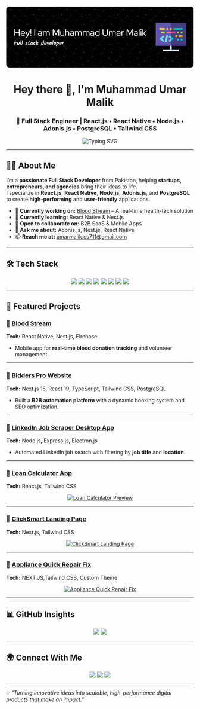 <!-- Profile Banner -->
[![MasterHead](./github-header-image.png)]()

<h1 align="center">Hey there 👋, I'm Muhammad Umar Malik</h1>
<h3 align="center">🚀 Full Stack Engineer | React.js • React Native • Node.js • Adonis.js • PostgreSQL • Tailwind CSS</h3>

<!-- Typing Animation -->
<p align="center">
  <img src="https://readme-typing-svg.herokuapp.com?font=Fira+Code&size=22&pause=1000&color=0D80F0&center=true&vCenter=true&width=800&lines=I+build+scalable+Web+%26+Mobile+Apps;Helping+Startups+and+Agencies+Grow;Open+Source+Contributor+%26+Lifelong+Learner;From+Idea+to+Production+Ready+Apps" alt="Typing SVG" />
</p>

---

## 👨‍💻 About Me
I’m a **passionate Full Stack Developer** from Pakistan, helping **startups, entrepreneurs, and agencies** bring their ideas to life.  
I specialize in **React.js**, **React Native**, **Node.js**, **Adonis.js**, and **PostgreSQL** to create **high-performing** and **user-friendly** applications.

- 🔭 **Currently working on:** [Blood Stream](#) – A real-time health-tech solution  
- 🌱 **Currently learning:** React Native & Nest.js  
- 🤝 **Open to collaborate on:** B2B SaaS & Mobile Apps  
- 💬 **Ask me about:** Adonis.js, Nest.js, React Native  
- 📫 **Reach me at:** umarmalik.cs711@gmail.com  

---

## 🛠 Tech Stack
<p align="center">
  <img src="https://img.shields.io/badge/Frontend-React.js-blue?logo=react" />
  <img src="https://img.shields.io/badge/Mobile-React%20Native-darkblue?logo=react" />
  <img src="https://img.shields.io/badge/Backend-Node.js-green?logo=node.js" />
  <img src="https://img.shields.io/badge/Framework-Adonis.js-purple" />
  <img src="https://img.shields.io/badge/Nest.js-E0234E?logo=nestjs&logoColor=white" />
  <img src="https://img.shields.io/badge/Database-PostgreSQL-blue?logo=postgresql" />
  <img src="https://img.shields.io/badge/Styling-Tailwind%20CSS-teal?logo=tailwindcss" />
  <img src="https://img.shields.io/badge/Cloud-Firebase-orange?logo=firebase" />
</p>

---

## 🚀 Featured Projects

### 🔹 [Blood Stream](#)
**Tech:** React Native, Nest.js, Firebase  
- Mobile app for **real-time blood donation tracking** and volunteer management.  

---

### 🔹 [Bidders Pro Website](https://bidderspro.com)  
**Tech:** Next.js 15, React 19, TypeScript, Tailwind CSS, PostgreSQL  
- Built a **B2B automation platform** with a dynamic booking system and SEO optimization.  

---

### 🔹 [LinkedIn Job Scraper Desktop App](https://github.com/bidderspro/linkedin-job-crawler)  
**Tech:** Node.js, Express.js, Electron.js  
- Automated LinkedIn job search with filtering by **job title** and **location**.  

---

### 🔹 [Loan Calculator App](https://loan-calculator-app-topaz.vercel.app/)  
**Tech:** React.js, Tailwind CSS  
<p align="center">
  <a href="https://loan-calculator-app-topaz.vercel.app/">
    <img src="https://raw.githubusercontent.com/muhammadumarmalik/loan-calculator-app/main/public/preview.png" alt="Loan Calculator Preview" width="600"/>
  </a>
</p>

---

### 🔹 [ClickSmart Landing Page](https://click-smart-gules.vercel.app/)  
**Tech:** Next.js, Tailwind CSS  
<p align="center">
  <a href="https://click-smart-gules.vercel.app/">
    <img src="https://raw.githubusercontent.com/muhammadumarmalik/clicksmart-landing/main/public/preview.png" alt="ClickSmart Landing Page" width="600"/>
  </a>
</p>

---

### 🔹 [Appliance Quick Repair Fix](https://www.appliancequickrepairfix.com/)  
**Tech:** NEXT.JS,Tailwind CSS, Custom Theme  
<p align="center">
  <a href="https://www.appliancequickrepairfix.com/">
    <img src="https://www.appliancequickrepairfix.com/wp-content/uploads/2024/05/homepage-screenshot.png" alt="Appliance Quick Repair Fix" width="600"/>
  </a>
</p>

---

## 📊 GitHub Insights
<p align="center">
  <img src="https://github-readme-stats.vercel.app/api?username=muhammadumarmalik&show_icons=true&theme=radical" height="165" />
  <img src="https://github-readme-streak-stats.herokuapp.com/?user=muhammadumarmalik&theme=radical" height="165" />
</p>

---

## 🌍 Connect With Me
<p align="center">
  <a href="https://www.linkedin.com/in/umarmalik-dev/"><img src="https://img.shields.io/badge/LinkedIn-0A66C2?logo=linkedin&logoColor=white" /></a>
  <a href="https://instagram.com/umarmalik4265"><img src="https://img.shields.io/badge/Instagram-E4405F?logo=instagram&logoColor=white" /></a>
  <a href="https://www.hackerearth.com/@muhammadumarmalik"><img src="https://img.shields.io/badge/HackerEarth-323754?logo=hackerearth&logoColor=white" /></a>
</p>

---

💡 *"Turning innovative ideas into scalable, high-performance digital products that make an impact."*
